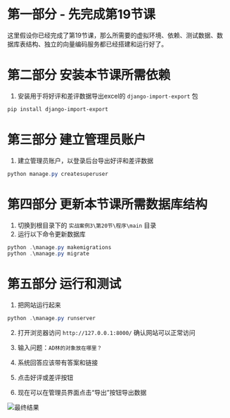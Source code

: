 # 第一部分 - 先完成第19节课

这里假设你已经完成了第19节课，那么所需要的虚拟环境、依赖、测试数据、数据库表结构、独立的向量编码服务都已经搭建和运行好了。

# 第二部分 安装本节课所需依赖

1. 安装用于将好评和差评数据导出excel的 `django-import-export` 包

```powershell
pip install django-import-export
```

# 第三部分 建立管理员账户

1. 建立管理员账户，以登录后台导出好评和差评数据

```powershell
python manage.py createsuperuser
```

# 第四部分 更新本节课所需数据库结构

1. 切换到根目录下的 `实战案例3\第20节\程序\main` 目录
2. 运行以下命令更新数据库

```powershell
python .\manage.py makemigrations
python .\manage.py migrate
```

# 第五部分 运行和测试

1. 把网站运行起来

```powershell
python .\manage.py runserver
```

2. 打开浏览器访问 `http://127.0.0.1:8000/` 确认网站可以正常访问

3. 输入问题：`AD林的对象放在哪里？`
4. 系统回答应该带有答案和链接
5. 点击好评或差评按钮
6. 现在可以在管理员界面点击“导出”按钮导出数据

![最终结果](https://github.com/weiminye/time-geekbang-org-rag/blob/main/%E5%AE%9E%E6%88%98%E6%A1%88%E4%BE%8B3/%E7%AC%AC19%E8%8A%82/result.png "CSDN图标")
